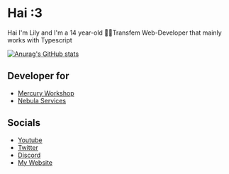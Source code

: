 # Hai :3 
Hai I'm Lily and I'm a 14 year-old 🏳️‍⚧️Transfem Web-Developer that mainly works with Typescript

[![Anurag's GitHub stats](https://github-readme-stats.vercel.app/api?username=entrpix&show_icons=true&theme=dracula)](https://github.com/anuraghazra/github-readme-stats)

## Developer for
- [Mercury Workshop](https://github.com/mercuryworkshop)
- [Nebula Services](https://github.com/nebulaservices)

## Socials
- [Youtube](https://youtube.com/@entrpix)
- [Twitter](https://twitter.com/scaratek)
- [Discord](https://discord.com/users/1168045766770696193)
- [My Website](https://entrpix.me)
